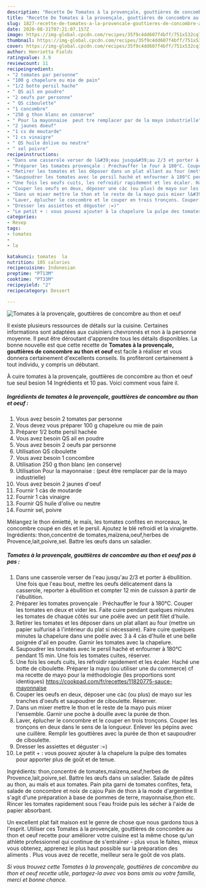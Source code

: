 ```yaml
---
description: "Recette De Tomates à la provençale, gouttières de concombre au thon et oeuf"
title: "Recette De Tomates à la provençale, gouttières de concombre au thon et oeuf"
slug: 1827-recette-de-tomates-a-la-provencale-gouttieres-de-concombre-au-thon-et-oeuf
date: 2020-08-31T07:21:07.157Z
image: https://img-global.cpcdn.com/recipes/35f9c4dd607f4bff/751x532cq70/tomates-a-la-provencale-gouttieres-de-concombre-au-thon-et-oeuf-photo-principale-de-la-recette.jpg
thumbnail: https://img-global.cpcdn.com/recipes/35f9c4dd607f4bff/751x532cq70/tomates-a-la-provencale-gouttieres-de-concombre-au-thon-et-oeuf-photo-principale-de-la-recette.jpg
cover: https://img-global.cpcdn.com/recipes/35f9c4dd607f4bff/751x532cq70/tomates-a-la-provencale-gouttieres-de-concombre-au-thon-et-oeuf-photo-principale-de-la-recette.jpg
author: Henrietta Fields
ratingvalue: 3.9
reviewcount: 11
recipeingredient:
- "2 tomates par personne"
- "100 g chapelure ou mie de pain"
- "1/2 botte persil hache"
- " QS ail en poudre"
- "2 oeufs par personne"
- " QS ciboulette"
- "1 concombre"
- "250 g thon blanc en conserve"
- " Pour la mayonnaise  peut tre remplacer par de la mayo industrielle"
- "2 jaunes doeuf"
- "1 cs de moutarde"
- "1 cs vinaigre"
- " QS huile dolive ou neutre"
- " sel poivre"
recipeinstructions:
- "Dans une casserole verser de l&#39;eau jusqu&#39;au 2/3 et porter à ébullition. Une fois que l&#39;eau bout, mettre les oeufs délicatement dans la casserole, reporter à ébullition et compter 12 min de cuisson à partir de l&#39;ébullition."
- "Préparer les tomates provençale : Préchauffer le four à 180°C. Couper les tomates en deux et vider les. Faite cuire pendant quelques minutes les tomates de chaque côtés sur une poêle avec un petit filet d&#39;huile."
- "Retirer les tomates et les déposer dans un plat allant au four (mettre un papier sulfurisé à l&#39;intérieur du plat si nécessaire). Faire cuire quelques minutes la chapelure dans une poêle avec 3 à 4 càs d&#39;huile et une belle poignée d&#39;ail en poudre. Garnir les tomates avec la chapelure."
- "Saupoudrer les tomates avec le persil haché et enfourner à 180°C pendant 15 min. Une fois les tomates cuites, réserver."
- "Une fois les oeufs cuits, les refroidir rapidement et les écaler. Haché une botte de ciboulette. Préparer la mayo (ou utiliser une du commerce) cf ma recette de mayo pour la méthodologie (les proportions sont identiques) https://cookpad.com/fr/recettes/11820775-sauce-mayonnaise"
- "Couper les oeufs en deux, déposer une càc (ou plus) de mayo sur les tranches d&#39;oeufs et saupoudrer de ciboulette. Réserver."
- "Dans un mixer mettre le thon et le reste de la mayo puis mixer l&#39;ensemble. Garnir une poche à douille avec la purée de thon."
- "Laver, éplucher le concombre et le couper en trois tronçons. Couper les tronçons en deux dans le sens de la longueur. Enlever les pépins avec une cuillère. Remplir les gouttières avec la purée de thon et saupoudrer de ciboulette."
- "Dresser les assiettes et déguster :=)"
- "Le petit + : vous pouvez ajouter à la chapelure la pulpe des tomates pour apporter plus de goût et de tenue."
categories:
- Resep
tags:
- tomates
- 
- la

katakunci: tomates  la 
nutrition: 105 calories
recipecuisine: Indonesian
preptime: "PT13M"
cooktime: "PT33M"
recipeyield: "2"
recipecategory: Dessert

---
```



![Tomates à la provençale, gouttières de concombre au thon et oeuf](https://img-global.cpcdn.com/recipes/35f9c4dd607f4bff/751x532cq70/tomates-a-la-provencale-gouttieres-de-concombre-au-thon-et-oeuf-photo-principale-de-la-recette.jpg)

Il existe plusieurs ressources de détails sur la cuisine. Certaines informations sont adaptées aux cuisiniers chevronnés et non à la personne moyenne. Il peut être déroutant d'apprendre tous les détails disponibles. La bonne nouvelle est que cette recette de <strong> Tomates à la provençale, gouttières de concombre au thon et oeuf </strong> est facile à réaliser et vous donnera certainement d'excellents conseils. Ils profiteront certainement à tout individu, y compris un débutant.

<!--inarticleads1-->

À cuire tomates à la provençale, gouttières de concombre au thon et oeuf tue seul besion 14 Ingrédients et 10 pas. Voici comment vous faire il.

##### Ingrédients de tomates à la provençale, gouttières de concombre au thon et oeuf :

1. Vous avez besoin 2 tomates par personne
1. Vous devez vous préparer 100 g chapelure ou mie de pain
1. Préparer 1/2 botte persil hachée
1. Vous avez besoin  QS ail en poudre
1. Vous avez besoin 2 oeufs par personne
1. Utilisation  QS ciboulette
1. Vous avez besoin 1 concombre
1. Utilisation 250 g thon blanc (en conserve)
1. Utilisation  Pour la mayonnaise : (peut être remplacer par de la mayo industrielle)
1. Vous avez besoin 2 jaunes d&#39;oeuf
1. Fournir 1 càs de moutarde
1. Fournir 1 càs vinaigre
1. Fournir  QS huile d&#39;olive ou neutre
1. Fournir  sel, poivre


Mélangez le thon émietté, le maïs, les tomates confites en morceaux, le concombre coupé en dés et le persil. Ajoutez le blé refroidi et la vinaigrette. Ingrédients: thon,concentré de tomates,maïzena,oeuf,herbes de Provence,lait,poivre,sel. Battre les œufs dans un saladier. 

<!--inarticleads2-->

##### Tomates à la provençale, gouttières de concombre au thon et oeuf pas à pas :

1. Dans une casserole verser de l&#39;eau jusqu&#39;au 2/3 et porter à ébullition. Une fois que l&#39;eau bout, mettre les oeufs délicatement dans la casserole, reporter à ébullition et compter 12 min de cuisson à partir de l&#39;ébullition.
1. Préparer les tomates provençale : Préchauffer le four à 180°C. Couper les tomates en deux et vider les. Faite cuire pendant quelques minutes les tomates de chaque côtés sur une poêle avec un petit filet d&#39;huile.
1. Retirer les tomates et les déposer dans un plat allant au four (mettre un papier sulfurisé à l&#39;intérieur du plat si nécessaire). Faire cuire quelques minutes la chapelure dans une poêle avec 3 à 4 càs d&#39;huile et une belle poignée d&#39;ail en poudre. Garnir les tomates avec la chapelure.
1. Saupoudrer les tomates avec le persil haché et enfourner à 180°C pendant 15 min. Une fois les tomates cuites, réserver.
1. Une fois les oeufs cuits, les refroidir rapidement et les écaler. Haché une botte de ciboulette. Préparer la mayo (ou utiliser une du commerce) cf ma recette de mayo pour la méthodologie (les proportions sont identiques) https://cookpad.com/fr/recettes/11820775-sauce-mayonnaise
1. Couper les oeufs en deux, déposer une càc (ou plus) de mayo sur les tranches d&#39;oeufs et saupoudrer de ciboulette. Réserver.
1. Dans un mixer mettre le thon et le reste de la mayo puis mixer l&#39;ensemble. Garnir une poche à douille avec la purée de thon.
1. Laver, éplucher le concombre et le couper en trois tronçons. Couper les tronçons en deux dans le sens de la longueur. Enlever les pépins avec une cuillère. Remplir les gouttières avec la purée de thon et saupoudrer de ciboulette.
1. Dresser les assiettes et déguster :=)
1. Le petit + : vous pouvez ajouter à la chapelure la pulpe des tomates pour apporter plus de goût et de tenue.


Ingrédients: thon,concentré de tomates,maïzena,oeuf,herbes de Provence,lait,poivre,sel. Battre les œufs dans un saladier. Salade de pâtes au thon, au maïs et aux tomates. Pain pita garni de tomates confites, feta, salade de concombre et noix de cajou Pain de thon à la mode d&#39;argentine Il s&#39;agit d&#39;une préparation à base de pommes de terre, mayonnaise,thon etc. Rincer les tomates rapidement sous l&#39;eau froide puis les sécher à l&#39;aide de papier absorbant. 

<!--inarticleads1-->

<p>
Un excellent plat fait maison est le genre de chose que nous gardons tous à l'esprit. Utiliser ces Tomates à la provençale, gouttières de concombre au thon et oeuf recette pour améliorer votre cuisine est la même chose qu'un athlète professionnel qui continue de s'entraîner - plus vous le faites, mieux vous obtenez, apprenez le plus haut possible sur la préparation des aliments . Plus vous avez de recette, meilleur sera le goût de vos plats.
</p>

<p>
<i>Si vous trouvez cette Tomates à la provençale, gouttières de concombre au thon et oeuf recette utile, partagez-la avec vos bons amis ou votre famille, merci et bonne chance.</i>
</p>
